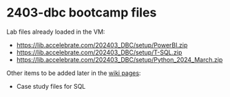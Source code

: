 # 2403-dbc bootcamp files

Lab files already loaded in the VM:

- https://lib.accelebrate.com/202403_DBC/setup/PowerBI.zip
- https://lib.accelebrate.com/202403_DBC/setup/T-SQL.zip
- https://lib.accelebrate.com/202403_DBC/setup/Python_2024_March.zip

Other items to be added later in the [wiki pages](https://github.com/accfiles/2403-dbc/wiki/):

- Case study files for SQL
